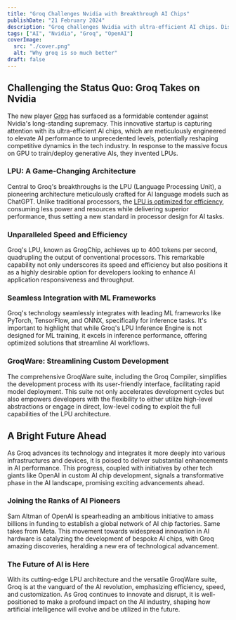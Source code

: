 ```yaml
---
title: "Groq Challenges Nvidia with Breakthrough AI Chips"
publishDate: "21 February 2024"
description: "Groq challenges Nvidia with ultra-efficient AI chips. Discover how Groq's LPU architecture is revolutionizing AI performance and integration."
tags: ["AI", "Nvidia", "Groq", "OpenAI"]
coverImage:
  src: "./cover.png"
  alt: "Why groq is so much better"
draft: false
---
```



## Challenging the Status Quo: Groq Takes on Nvidia

The new player [Groq](https://groq.com/) has surfaced as a formidable contender against Nvidia's long-standing supremacy. This innovative startup is capturing attention with its ultra-efficient AI chips, which are meticulously engineered to elevate AI performance to unprecedented levels, potentially reshaping competitive dynamics in the tech industry. In response to the massive focus on GPU to train/deploy generative AIs, they invented LPUs.

### LPU: A Game-Changing Architecture

Central to Groq's breakthroughs is the LPU (Language Processing Unit), a pioneering architecture meticulously crafted for AI language models such as ChatGPT. Unlike traditional processors, the [LPU is optimized for efficiency](https://wow.groq.com/lpu-inference-engine/), consuming less power and resources while delivering superior performance, thus setting a new standard in processor design for AI tasks.

### Unparalleled Speed and Efficiency

Groq's LPU, known as GrogChip, achieves up to 400 tokens per second, quadrupling the output of conventional processors. This remarkable capability not only underscores its speed and efficiency but also positions it as a highly desirable option for developers looking to enhance AI application responsiveness and throughput.

### Seamless Integration with ML Frameworks

Groq's technology seamlessly integrates with leading ML frameworks like PyTorch, TensorFlow, and ONNX, specifically for inference tasks. It's important to highlight that while Groq's LPU Inference Engine is not designed for ML training, it excels in inference performance, offering optimized solutions that streamline AI workflows.

### GroqWare: Streamlining Custom Development

The comprehensive GroqWare suite, including the Groq Compiler, simplifies the development process with its user-friendly interface, facilitating rapid model deployment. This suite not only accelerates development cycles but also empowers developers with the flexibility to either utilize high-level abstractions or engage in direct, low-level coding to exploit the full capabilities of the LPU architecture.

## A Bright Future Ahead

As Groq advances its technology and integrates it more deeply into various infrastructures and devices, it is poised to deliver substantial enhancements in AI performance. This progress, coupled with initiatives by other tech giants like OpenAI in custom AI chip development, signals a transformative phase in the AI landscape, promising exciting advancements ahead.

### Joining the Ranks of AI Pioneers

Sam Altman of OpenAI is spearheading an ambitious initiative to amass billions in funding to establish a global network of AI chip factories. Same takes from Meta. This movement towards widespread innovation in AI hardware is catalyzing the development of bespoke AI chips, with Groq amazing discoveries, heralding a new era of technological advancement.

### The Future of AI is Here

With its cutting-edge LPU architecture and the versatile GroqWare suite, Groq is at the vanguard of the AI revolution, emphasizing efficiency, speed, and customization. As Groq continues to innovate and disrupt, it is well-positioned to make a profound impact on the AI industry, shaping how artificial intelligence will evolve and be utilized in the future.

